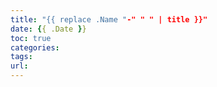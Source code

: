 ```yaml
---
title: "{{ replace .Name "-" " " | title }}"
date: {{ .Date }}
toc: true
categories:
tags:
url:
---
```

